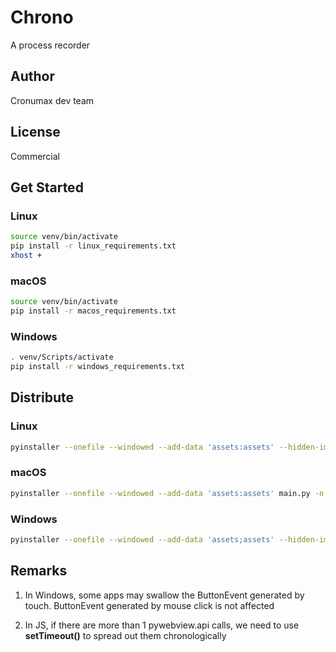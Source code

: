# Chrono

A process recorder

## Author

Cronumax dev team

## License

Commercial

## Get Started

### Linux

```bash
source venv/bin/activate
pip install -r linux_requirements.txt
xhost +
```

### macOS

```bash
source venv/bin/activate
pip install -r macos_requirements.txt
```

### Windows

```bash
. venv/Scripts/activate
pip install -r windows_requirements.txt
```

## Distribute

### Linux

```bash
pyinstaller --onefile --windowed --add-data 'assets:assets' --hidden-import plyer.platforms.linux.notification main.py -n Chrono
```

### macOS

```bash
pyinstaller --onefile --windowed --add-data 'assets:assets' main.py -n Chrono
```

### Windows

```bash
pyinstaller --onefile --windowed --add-data 'assets;assets' --hidden-import plyer.platforms.win.notification main.py -n Chrono
```

## Remarks

1.  In Windows, some apps may swallow the ButtonEvent generated by touch. ButtonEvent generated by mouse click is not affected

2.  In JS, if there are more than 1 pywebview.api calls, we need to use <b>setTimeout()</b> to spread out them chronologically
